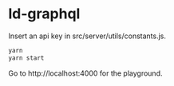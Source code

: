 # ld-graphql

Insert an api key in src/server/utils/constants.js.

```bash
yarn
yarn start
```

Go to http://localhost:4000 for the playground.
